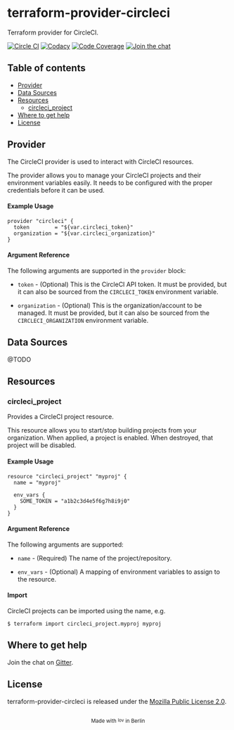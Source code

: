 # terraform-provider-circleci

Terraform provider for CircleCI.

[![Circle CI][circleci_badge]][circleci]
[![Codacy][codacy_badge]][codacy]
[![Code Coverage][coverage_badge]][codacy]
[![Join the chat][gitter_badge]][gitter]

## Table of contents

* [Provider](#provider)
* [Data Sources](#data-sources)
* [Resources](#resources)
	* [circleci_project](#circleci_project)
* [Where to get help](#where-to-get-help)
* [License](#license)

## Provider

The CircleCI provider is used to interact with CircleCI resources.

The provider allows you to manage your CircleCI projects and their environment
variables easily. It needs to be configured with the proper credentials before
it can be used.

#### Example Usage

```hcl
provider "circleci" {
  token        = "${var.circleci_token}"
  organization = "${var.circleci_organization}"
}
```

#### Argument Reference

The following arguments are supported in the `provider` block:

* `token` - (Optional) This is the CircleCI API token. It must be provided,
  but it can also be sourced from the `CIRCLECI_TOKEN` environment variable.

* `organization` - (Optional) This is the organization/account to be managed.
  It must be provided, but it can also be sourced from the `CIRCLECI_ORGANIZATION`
  environment variable.

## Data Sources

@TODO

## Resources

### circleci_project

Provides a CircleCI project resource.

This resource allows you to start/stop building projects from your organization.
When applied, a project is enabled. When destroyed, that project will be disabled.

#### Example Usage

```hcl
resource "circleci_project" "myproj" {
  name = "myproj"

  env_vars {
    SOME_TOKEN = "a1b2c3d4e5f6g7h8i9j0"
  }
}
```

#### Argument Reference

The following arguments are supported:

* `name` - (Required) The name of the project/repository.

* `env_vars` - (Optional) A mapping of environment variables to assign to the
  resource.

#### Import

CircleCI projects can be imported using the name, e.g.

```shell
$ terraform import circleci_project.myproj myproj
```

## Where to get help

Join the chat on [Gitter][gitter].

## License

terraform-provider-circleci is released under the [Mozilla Public License 2.0][].


<h2></h2><p align="center"><sub>Made with <sub><a href="#"><img src="https://thiagoalessio.ams3.digitaloceanspaces.com/heart.svg" alt="love" width="14px"/></a></sub> in Berlin</sub></p>

[circleci_badge]: https://circleci.com/gh/thiagoalessio/terraform-provider-circleci/tree/master.svg?style=shield
[circleci]: https://circleci.com/gh/thiagoalessio/workflows/terraform-provider-circleci/tree/master
[codacy_badge]: https://api.codacy.com/project/badge/Grade/f6d223a6d8ad4ea6b0a65d5c5235f5fc
[codacy]: https://www.codacy.com/app/thiagoalessio/terraform-provider-circleci
[coverage_badge]: https://api.codacy.com/project/badge/Coverage/f6d223a6d8ad4ea6b0a65d5c5235f5fc
[gitter_badge]: https://badges.gitter.im/thiagoalessio/terraform-provider-circleci.svg
[gitter]: https://gitter.im/thiagoalessio/terraform-provider-circleci
[Mozilla Public License 2.0]: https://github.com/thiagoalessio/terraform-provider-circleci/blob/master/LICENSE
